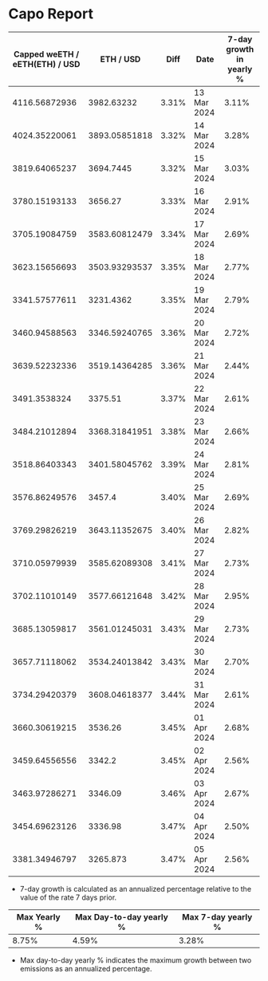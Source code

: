 # Capo Report

| Capped weETH / eETH(ETH) / USD | ETH / USD     | Diff  | Date        | 7-day growth in yearly % |
| ------------------------------ | ------------- | ----- | ----------- | ------------------------ |
| 4116.56872936                  | 3982.63232    | 3.31% | 13 Mar 2024 | 3.11%                    |
| 4024.35220061                  | 3893.05851818 | 3.32% | 14 Mar 2024 | 3.28%                    |
| 3819.64065237                  | 3694.7445     | 3.32% | 15 Mar 2024 | 3.03%                    |
| 3780.15193133                  | 3656.27       | 3.33% | 16 Mar 2024 | 2.91%                    |
| 3705.19084759                  | 3583.60812479 | 3.34% | 17 Mar 2024 | 2.69%                    |
| 3623.15656693                  | 3503.93293537 | 3.35% | 18 Mar 2024 | 2.77%                    |
| 3341.57577611                  | 3231.4362     | 3.35% | 19 Mar 2024 | 2.79%                    |
| 3460.94588563                  | 3346.59240765 | 3.36% | 20 Mar 2024 | 2.72%                    |
| 3639.52232336                  | 3519.14364285 | 3.36% | 21 Mar 2024 | 2.44%                    |
| 3491.3538324                   | 3375.51       | 3.37% | 22 Mar 2024 | 2.61%                    |
| 3484.21012894                  | 3368.31841951 | 3.38% | 23 Mar 2024 | 2.66%                    |
| 3518.86403343                  | 3401.58045762 | 3.39% | 24 Mar 2024 | 2.81%                    |
| 3576.86249576                  | 3457.4        | 3.40% | 25 Mar 2024 | 2.69%                    |
| 3769.29826219                  | 3643.11352675 | 3.40% | 26 Mar 2024 | 2.82%                    |
| 3710.05979939                  | 3585.62089308 | 3.41% | 27 Mar 2024 | 2.73%                    |
| 3702.11010149                  | 3577.66121648 | 3.42% | 28 Mar 2024 | 2.95%                    |
| 3685.13059817                  | 3561.01245031 | 3.43% | 29 Mar 2024 | 2.73%                    |
| 3657.71118062                  | 3534.24013842 | 3.43% | 30 Mar 2024 | 2.70%                    |
| 3734.29420379                  | 3608.04618377 | 3.44% | 31 Mar 2024 | 2.61%                    |
| 3660.30619215                  | 3536.26       | 3.45% | 01 Apr 2024 | 2.68%                    |
| 3459.64556556                  | 3342.2        | 3.45% | 02 Apr 2024 | 2.56%                    |
| 3463.97286271                  | 3346.09       | 3.46% | 03 Apr 2024 | 2.67%                    |
| 3454.69623126                  | 3336.98       | 3.47% | 04 Apr 2024 | 2.50%                    |
| 3381.34946797                  | 3265.873      | 3.47% | 05 Apr 2024 | 2.56%                    |

- 7-day growth is calculated as an annualized percentage relative to the value of the rate 7 days prior.

| Max Yearly % | Max Day-to-day yearly % | Max 7-day yearly % |
| ------------ | ----------------------- | ------------------ |
| 8.75%        | 4.59%                   | 3.28%              |

- Max day-to-day yearly % indicates the maximum growth between two emissions as an annualized percentage.
